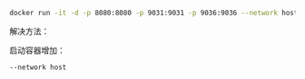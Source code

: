 ```bash
docker run -it -d -p 8080:8080 -p 9031:9031 -p 9036:9036 --network host -v jenkins-data:/root/.jenkins -v /var/log/jenkins:/var/log/jenkins xucl/jenkins_vbds3
```

 

解决方法：

启动容器增加：

```bash
--network host
```


